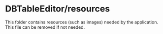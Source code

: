 # DBTableEditor/resources

This folder contains resources (such as images) needed by the application. This file can
be removed if not needed.

